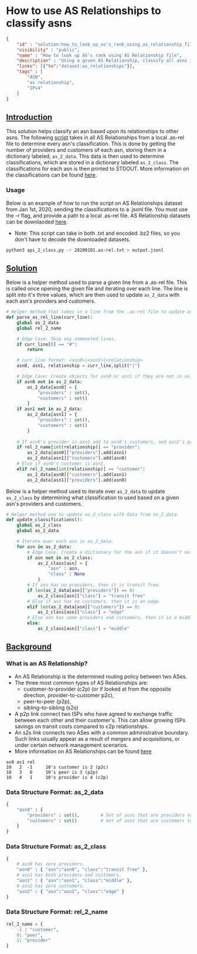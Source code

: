 # How to use AS Relationships to classify asns

~~~json
{
    "id" : "solution:how_to_look_up_as's_rank_using_as_relationship_file",
    "visibility" : "public",
    "name" : "How to look up AS's rank using AS Relationship file",
    "description" : "Using a given AS Relationship, classify all asns into three catagories: tansit free, middle, edge",
    "links": [{"to":"dataset:as_relationships"}],
    "tags" : [
        "ASN",
        "as relationship",
        "IPv4"
    ]
}
~~~

## **<ins>Introduction</ins>**

This solution helps classify an asn based upon its relationships to other asns. The following [script](rel_2_class.py) takes in all AS Relationships from a local .as-rel file to determine every asn's classification. This is done by getting the number of providers and customers of each asn, storing them in a dictionary labeled, ```as_2_data```. This data is then used to determine classifications, which are stored in a dictionary labeled ```as_2_class```. The classifications for each asn is then printed to STDOUT. More information on the classifications can be found [here](###Data-Structure-Format:-as_2_class). 

### Usage

Below is an example of how to run the script on AS Relationships dataset from Jan 1st, 2020, sending the classifications to a .jsonl file. You must use the -r flag, and provide a path to a local .as-rel file. AS Relationship datasets can be downlaoded [here](https://www.caida.org/data/as-relationships/).
- Note: This script can take in both .txt and encoded .bz2 files, so you don't have to decode the downloaded datasets.

```bash
python3 api_2_class.py -r 20200101.as-rel.txt > output.jsonl
```

## **<ins>Solution</ins>**

Below is a helper method used to parse a given line from a .as-rel file. This is called once opening the given file and iterating over each line. The line is split into it's three values, which are then used to update ```as_2_data``` with each asn's providers and customers.

~~~Python
# Helper method that takes in a line from the .as-rel file to update as_2_data.
def parse_as_rel_line(curr_line):
    global as_2_data
    global rel_2_name

    # Edge Case: Skip any commented lines.
    if curr_line[0] == "#":
        return

    # curr_line format: <asn0>|<asn1>|<relationship>
    asn0, asn1, relationship = curr_line.split("|")

    # Edge Case: Create objects for asn0 or asn1 if they are not in as_2_data.
    if asn0 not in as_2_data:
        as_2_data[asn0] = {
            "providers" : set(),
            "customers" : set()
        }
    if asn1 not in as_2_data:
        as_2_data[asn1] = {
            "providers" : set(),
            "customers" : set()
        }
    
    # If asn0's provider is asn1 add to asn0's customers, and asn1's providers.
    if rel_2_name[int(relationship)] == "provider":
        as_2_data[asn0]["providers"].add(asn1)
        as_2_data[asn1]["customers"].add(asn0)
    # Else if asn0's customer is asn1.
    elif rel_2_name[int(relationship)] == "customer":
        as_2_data[asn0]["customers"].add(asn1)
        as_2_data[asn1]["providers"].add(asn0)
~~~

Below is a helper method used to iterate over ```as_2_data``` to update ```as_2_class``` by determining what classification to used based on a given asn's providers and customers.

~~~Python
# Helper method use to update as_2_class with data from as_2_data.
def update_classifications():
    global as_2_class
    global as_2_data

    # Iterate over each asn in as_2_data.
    for asn in as_2_data:
        # Edge Case: Create a dictionary for the asn if it doesnn't exist.
        if asn not in as_2_class:
            as_2_class[asn] = {
                "asn" : asn,
                "class" : None
            }
        # If asn has no providers, then it is transit free.
        if len(as_2_data[asn]["providers"]) == 0:
            as_2_class[asn]["class"] = "transit free" 
        # Else if asn has no customers. then it is an edge.
        elif len(as_2_data[asn]["customers"]) == 0:
            as_2_class[asn]["class"] = "edge"
        # Else asn has some providers and customers, then it is a middle.
        else:
            as_2_class[asn]["class"] = "middle"
~~~

## **<ins>Background</ins>**

### What is an AS Relationship?
- An AS Relationship is the determined routing policy between two ASes.
- The three most common types of AS Relationships are:
  - customer-to-provider (c2p) (or if looked at from the opposite direction,  provider-to-customer p2c),
  - peer-to-peer (p2p),
  - sibling-to-sibling (s2s)
- A p2p link connect two ISPs who have agreed to exchange traffic between each other and their customer's. This can allow growing ISPs savings on transit costs compared to c2p relationships.
- An s2s link connects two ASes with a common administrative boundary. Such links usually appear as a result of mergers and acquisitions, or under certain network management scenarios.
- More information on AS Relationships can be found [here](https://www.caida.org/data/as-relationships/)

~~~text
as0 as1 rel
10   2  -1     10's customer is 2 (p2c)
10   3   0     10's peer is 3 (p2p)
10   4   1     10's provider is 4 (c2p)
~~~

### Data Structure Format: as_2_data

~~~Python
{
    "asn0" : {
        "providers" : set(),        # Set of asns that are providers to asn0.
        "customers" : set()         # Set of asns that are customers to asn0.
    }
}
~~~

### Data Structure Format: as_2_class

~~~Python
{
    # asn0 has zero providers.
    "asn0" : { "asn":"asn0", "class":"transit free" },
    # asn1 has both providers and customers.
    "asn1" : { "asn":"asn1", "class":"middle" },
    # asn2 has zero customers.
    "asn2" : { "asn":"asn2", "class":"edge" }
}
~~~

### Data Structure Format: rel_2_name

~~~Python
rel_2_name = {
    -1 : "customer",
    0: "peer",
    1: "provider"
}
~~~
